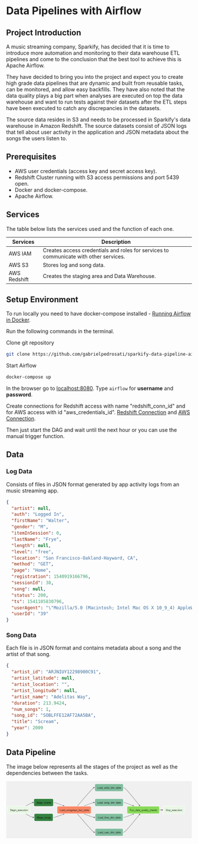 # Data Pipelines with Airflow

## Project Introduction

A music streaming company, Sparkify, has decided that it is time to introduce more automation and monitoring to their data warehouse ETL pipelines and come to the conclusion that the best tool to achieve this is Apache Airflow.

They have decided to bring you into the project and expect you to create high grade data pipelines that are dynamic and built from reusable tasks, can be monitored, and allow easy backfills. They have also noted that the data quality plays a big part when analyses are executed on top the data warehouse and want to run tests against their datasets after the ETL steps have been executed to catch any discrepancies in the datasets.

The source data resides in S3 and needs to be processed in Sparkify's data warehouse in Amazon Redshift. The source datasets consist of JSON logs that tell about user activity in the application and JSON metadata about the songs the users listen to.

## Prerequisites

- AWS user credentials (access key and secret access key).
- Redshift Cluster running with S3 access permissions and port 5439 open.
- Docker and docker-compose.
- Apache Airflow.

## Services

The table below lists the services used and the function of each one.

| Services     | Description                                                                           |
| ------------ | ------------------------------------------------------------------------------------- |
| AWS IAM      | Creates access credentials and roles for services to communicate with other services. |
| AWS S3       | Stores log and song data.                                                             |
| AWS Redshift | Creates the staging area and Data Warehouse.                                          |

## Setup Environment

To run locally you need to have docker-compose installed - [Running Airflow in Docker](https://airflow.apache.org/docs/apache-airflow/stable/howto/docker-compose/index.html).

Run the following commands in the terminal.

Clone git repository

```bash
git clone https://github.com/gabrielpedrosati/sparkify-data-pipeline-airflow.git
```

Start Airflow

```bash
docker-compose up
```

In the browser go to [localhost:8080](http://localhost:8080). Type `airflow` for **username** and **password**.

Create connections for Redshift access with name "redshift_conn_id" and for AWS access with id "aws_credentials_id". [Redshift Connection](https://airflow.apache.org/docs/apache-airflow-providers-amazon/stable/connections/redshift.html) and [AWS Connection](https://airflow.apache.org/docs/apache-airflow-providers-amazon/stable/connections/aws.html).

Then just start the DAG and wait until the next hour or you can use the manual trigger function.

## Data

### Log Data

Consists of files in JSON format generated by app activity logs from an music streaming app.

```json
{
  "artist": null,
  "auth": "Logged In",
  "firstName": "Walter",
  "gender": "M",
  "itemInSession": 0,
  "lastName": "Frye",
  "length": null,
  "level": "free",
  "location": "San Francisco-Oakland-Hayward, CA",
  "method": "GET",
  "page": "Home",
  "registration": 1540919166796,
  "sessionId": 38,
  "song": null,
  "status": 200,
  "ts": 1541105830796,
  "userAgent": "\"Mozilla/5.0 (Macintosh; Intel Mac OS X 10_9_4) AppleWebKit/537.36 (KHTML, like Gecko) Chrome/36.0.1985.143 Safari/537.36\"",
  "userId": "39"
}
```

### Song Data

Each file is in JSON format and contains metadata about a song and the artist of that song.

```json
{
  "artist_id": "ARJNIUY12298900C91",
  "artist_latitude": null,
  "artist_location": "",
  "artist_longitude": null,
  "artist_name": "Adelitas Way",
  "duration": 213.9424,
  "num_songs": 1,
  "song_id": "SOBLFFE12AF72AA5BA",
  "title": "Scream",
  "year": 2009
}
```

## Data Pipeline

The image below represents all the stages of the project as well as the dependencies between the tasks.

!["DAG"](/imgs/DAG.png)